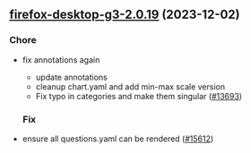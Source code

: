 

## [firefox-desktop-g3-2.0.19](https://github.com/truecharts/charts/compare/firefox-desktop-g3-3.0.0...firefox-desktop-g3-2.0.19) (2023-12-02)

### Chore

- fix annotations again
  - update annotations
  - cleanup chart.yaml and add min-max scale version
  - Fix typo in categories and make them singular ([#13693](https://github.com/truecharts/charts/issues/13693))
  
  ### Fix

- ensure all questions.yaml can be rendered ([#15612](https://github.com/truecharts/charts/issues/15612))
  
  